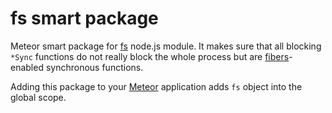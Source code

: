fs smart package
================

Meteor smart package for [fs](http://nodejs.org/api/fs.html) node.js module. It makes sure that all blocking `*Sync`
functions do not really block the whole process but are [fibers](https://github.com/laverdet/node-fibers)-enabled
synchronous functions.

Adding this package to your [Meteor](http://www.meteor.com/) application adds `fs` object into the global scope.
